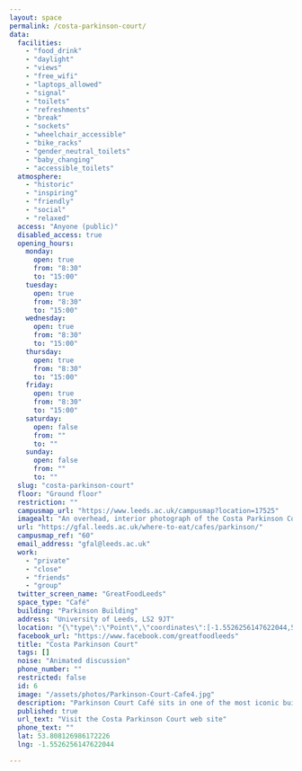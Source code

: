 ```yaml
---
layout: space
permalink: /costa-parkinson-court/
data:
  facilities:
    - "food_drink"
    - "daylight"
    - "views"
    - "free_wifi"
    - "laptops_allowed"
    - "signal"
    - "toilets"
    - "refreshments"
    - "break"
    - "sockets"
    - "wheelchair_accessible"
    - "bike_racks"
    - "gender_neutral_toilets"
    - "baby_changing"
    - "accessible_toilets"
  atmosphere:
    - "historic"
    - "inspiring"
    - "friendly"
    - "social"
    - "relaxed"
  access: "Anyone (public)"
  disabled_access: true
  opening_hours:
    monday:
      open: true
      from: "8:30"
      to: "15:00"
    tuesday:
      open: true
      from: "8:30"
      to: "15:00"
    wednesday:
      open: true
      from: "8:30"
      to: "15:00"
    thursday:
      open: true
      from: "8:30"
      to: "15:00"
    friday:
      open: true
      from: "8:30"
      to: "15:00"
    saturday:
      open: false
      from: ""
      to: ""
    sunday:
      open: false
      from: ""
      to: ""
  slug: "costa-parkinson-court"
  floor: "Ground floor"
  restriction: ""
  campusmap_url: "https://www.leeds.ac.uk/campusmap?location=17525"
  imagealt: "An overhead, interior photograph of the Costa Parkinson Court serving area and seating with blurred images of two customers"
  url: "https://gfal.leeds.ac.uk/where-to-eat/cafes/parkinson/"
  campusmap_ref: "60"
  email_address: "gfal@leeds.ac.uk"
  work:
    - "private"
    - "close"
    - "friends"
    - "group"
  twitter_screen_name: "GreatFoodLeeds"
  space_type: "Café"
  building: "Parkinson Building"
  address: "University of Leeds, LS2 9JT"
  location: "{\"type\":\"Point\",\"coordinates\":[-1.5526256147622044,53.808126986172226]}"
  facebook_url: "https://www.facebook.com/greatfoodleeds"
  title: "Costa Parkinson Court"
  tags: []
  noise: "Animated discussion"
  phone_number: ""
  restricted: false
  id: 6
  image: "/assets/photos/Parkinson-Court-Cafe4.jpg"
  description: "Parkinson Court Café sits in one of the most iconic buildings at the University of Leeds. The café is open plan and  conveniently located for a break from working in the Brotherton Library. Serves a range of sandwiches and snacks throughout the day."
  published: true
  url_text: "Visit the Costa Parkinson Court web site"
  phone_text: ""
  lat: 53.808126986172226
  lng: -1.5526256147622044

---
```

